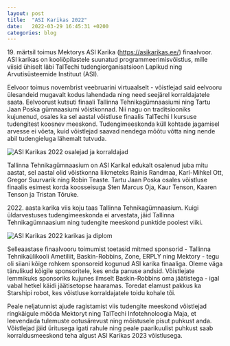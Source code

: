 ```yaml
---
layout: post
title:  "ASI Karikas 2022"
date:   2022-03-29 16:45:31 +0200
categories: blog
---
```


19\. märtsil toimus Mektorys ASI Karika (https://asikarikas.ee/) finaalvoor. ASI karikas on kooliõpilastele suunatud programmeerimisvõistlus, mille viisid ühiselt läbi TalTechi tudengiorganisatsioon Lapikud ning Arvutisüsteemide Instituut (ASI).

Eelvoor toimus novembrist veebruarini virtuaalselt - võistlejad said eelvooru ülesandeid mugavalt kodus lahendada ning need seejärel korraldajatele saata.
Eelvoorust kutsuti finaali Tallinna Tehnikagümnaasiumi ning Tartu Jaan Poska gümnaasiumi võistkonnad. Nii nagu on traditsiooniks kujunenud, osales ka sel aastal võistluse finaalis TalTechi I kursuse tudengitest koosnev meeskond. Tudengimeeskonda küll kohtade jagamisel arvesse ei võeta, kuid võistlejad saavad nendega mõõtu võtta ning nende abil tudengieluga lähemalt tutvuda.

![ASI Karikas 2022 osalejad ja korraldajad](https://i.imgur.com/3iNVQhn.jpg "ASI Karikas 2022 osalejad ja korraldajad")

Tallinna Tehnikagümnaasium on ASI Karikal edukalt osalenud juba mitu aastat, sel aastal olid võistkonna liikmeteks Rainis Randmaa, Karl-Mihkel Ott, Gregor Suurvarik ning Robin Teaste. Tartu Jaan Poska osales võistluse finaalis esimest korda koosseisuga Sten Marcus Oja, Kaur Tenson, Kaaren Tenson ja Tristan Tõruke.

2022\. aasta karika viis koju taas Tallinna Tehnikagümnaasium. Kuigi üldarvestuses tudengimeeskonda ei arvestata, jäid Tallinna Tehnikagümnaasium ning tudengite meeskond punktide poolest viiki.

![ASI Karikas 2022 karikas ja diplom](https://i.imgur.com/tMQCzWI.jpg "ASI Karikas 2022 karikas ja diplom")

Selleaastase finaalvooru toimumist toetasid mitmed sponsorid - Tallinna Tehnikaülikooli Ametiliit, Baskin-Robbins, Zone, ERPLY ning Mektory - tegu oli siiani kõige rohkem sponsoreid kogunud ASI karika finaaliga. Oleme väga tänulikud kõigile sponsoritele, kes enda panuse andsid. Võistlejate lemmikuks sponsoriks kujunes ilmselt Baskin-Robbins oma jäätistega - igal vabal hetkel käidi jäätisetopse haaramas. Toredat elamust pakkus ka Starshipi robot, kes võistluse korraldajatele toidu kohale tõi.

Peale neljatunnist ajude ragistamist viis tudengite meeskond võistlejad ringkäigule mööda Mektoryt ning TalTechi Infotehnoloogia Maja, et leevendada tulemuste ootusärevust ning mõistusele pisut puhkust anda. Võistlejad jäid üritusega igati rahule ning peale paarikuulist puhkust saab korraldusmeeskond teha algust ASI Karikas 2023 võistlusega.
